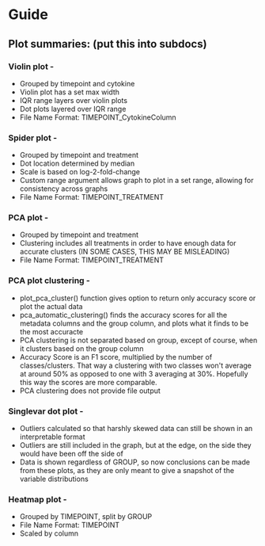 # Guide

## Plot summaries: (put this into subdocs)

### Violin plot -

* Grouped by timepoint and cytokine
* Violin plot has a set max width
* IQR range layers over violin plots
* Dot plots layered over IQR range
* File Name Format: TIMEPOINT\_CytokineColumn

### Spider plot -

* Grouped by timepoint and treatment
* Dot location determined by median
* Scale is based on log-2-fold-change
* Custom range argument allows graph to plot in a set range, allowing for consistency across graphs
* File Name Format: TIMEPOINT\_TREATMENT

### PCA plot -

* Grouped by timepoint and treatment
* Clustering includes all treatments in order to have enough data for accurate clusters (IN SOME CASES, THIS MAY BE MISLEADING)
* File Name Format: TIMEPOINT\_TREATMENT

### PCA plot clustering -

* plot\_pca\_cluster() function gives option to return only accuracy score or plot the actual data
* pca\_automatic\_clustering() finds the accuracy scores for all the metadata columns and the group column, and plots what it finds to be the most accuracte
* PCA clustering is not separated based on group, except of course, when it clusters based on the group column
* Accuracy Score is an F1 score, multiplied by the number of classes/clusters. That way a clustering with two classes won't average at around 50% as opposed to one with 3 averaging at 30%. Hopefully this way the scores are more comparable.
* PCA clustering does not provide file output

### Singlevar dot plot -

* Outliers calculated so that harshly skewed data can still be shown in an interpretable format
* Outliers are still included in the graph, but at the edge, on the side they would have been off the side of
* Data is shown regardless of GROUP, so now conclusions can be made from these plots, as they are only meant to give a snapshot of the variable distributions

### Heatmap plot -

* Grouped by TIMEPOINT, split by GROUP
* File Name Format: TIMEPOINT
* Scaled by column
